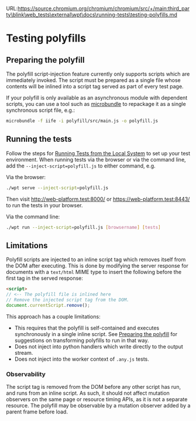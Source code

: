 URL:https://source.chromium.org/chromium/chromium/src/+/main:third_party\blink\web_tests\external\wpt\docs\running-tests\testing-polyfills.md
# Testing polyfills

## Preparing the polyfill

The polyfill script-injection feature currently only supports scripts which
are immediately invoked. The script must be prepared as a single file whose
contents will be inlined into a script tag served as part of every test page.

If your polyfill is only available as an asynchronous module with dependent
scripts, you can use a tool such as
[microbundle](https://github.com/developit/microbundle) to repackage it as a
single synchronous script file, e.g.:

```bash
microbundle -f iife -i polyfill/src/main.js -o polyfill.js
```

## Running the tests

Follow the steps for [Running Tests from the Local System](from-local-system) to
set up your test environment. When running tests via the browser or via the
command line, add the `--inject-script=polyfill.js` to either command, e.g.

Via the browser:

```bash
./wpt serve --inject-script=polyfill.js
```

Then visit http://web-platform.test:8000/ or https://web-platform.test:8443/ to
run the tests in your browser.

Via the command line:

```bash
./wpt run --inject-script=polyfill.js [browsername] [tests]
```

## Limitations

Polyfill scripts are injected to an inline script tag which removes itself from
the DOM after executing. This is done by modifying the server response for
documents with a `text/html` MIME type  to insert the following before the first tag in
the served response:

```html
<script>
// <-- The polyfill file is inlined here
// Remove the injected script tag from the DOM.
document.currentScript.remove();
```

This approach has a couple limitations:
* This requires that the polyfill is self-contained and executes
synchronously in a single inline script. See [Preparing the
polyfill](#preparing-the-polyfill) for suggestions on transforming polyfills to
run in that way.
* Does not inject into python handlers which write directly to the output
  stream.
* Does not inject into the worker context of `.any.js` tests.

### Observability

The script tag is removed from the DOM before any other script has run, and runs
from an inline script. As such, it should not affect mutation observers on the
same page or resource timing APIs, as it is not a separate resource. The polyfill
may be observable by a mutation observer added by a parent frame before load.
